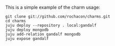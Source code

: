 This is a simple example of the charm usage:

```
git clone git://github.com/rochacon/charms.git
cd charms
juju deploy --repository . local:gandalf
juju deploy mongodb
juju add-relation gandalf mongodb
juju expose gandalf
```
